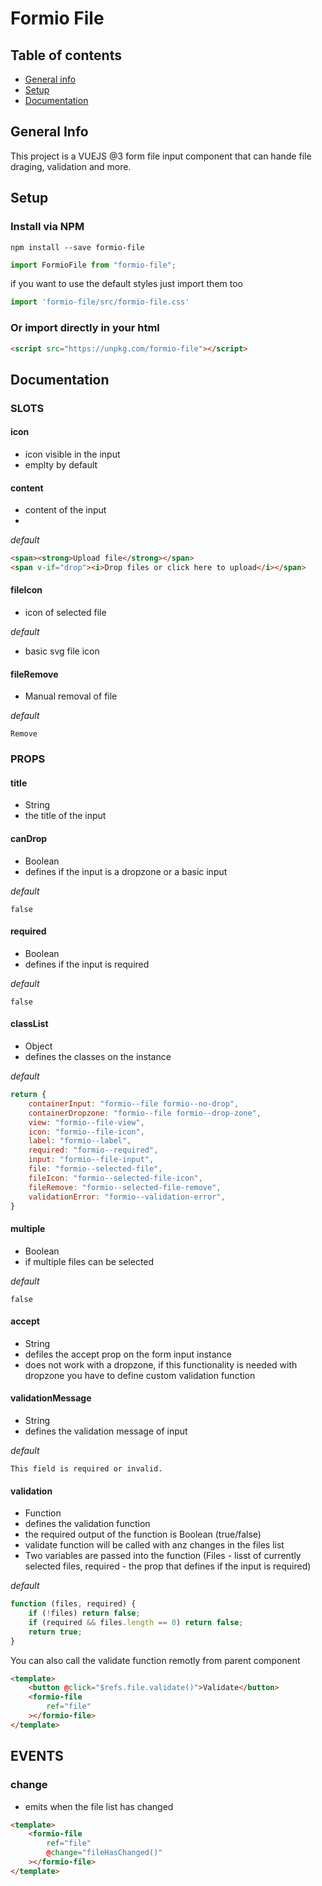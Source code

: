 # Formio File
## Table of contents
* [General info](#general-info)
* [Setup](#setup)
* [Documentation](#documentation)

## General Info
This project is a VUEJS @3 form file input component that can hande file draging, validation and more.

## Setup

### Install via NPM

```console
npm install --save formio-file
```

```js
import FormioFile from "formio-file";
```

if you want to use the default styles just import them too

```js
import 'formio-file/src/formio-file.css'
```

### Or import directly in your html

```html
<script src="https://unpkg.com/formio-file"></script>
```

## Documentation

### SLOTS

#### icon
 - icon visible in the input
 - emplty by default
#### content  
- content of the input
- 

*default*

```html
<span><strong>Upload file</strong></span>
<span v-if="drop"><i>Drop files or click here to upload</i></span>
```
#### fileIcon 
- icon of selected file

*default*

- basic svg file icon
#### fileRemove 
- Manual removal of file

*default*

`Remove`

### PROPS
#### title 
- String
- the title of the input
#### canDrop

- Boolean
- defines if the input is a dropzone or a basic input

*default*

`false`

#### required

- Boolean
- defines if the input is required

*default*

`false`
#### classList 
- Object
- defines the classes on the instance

*default*

```js
return {
    containerInput: "formio--file formio--no-drop",
    containerDropzone: "formio--file formio--drop-zone",
    view: "formio--file-view",
    icon: "formio--file-icon",
    label: "formio--label",
    required: "formio--required",
    input: "formio--file-input",
    file: "formio--selected-file",
    fileIcon: "formio--selected-file-icon",
    fileRemove: "formio--selected-file-remove",
    validationError: "formio--validation-error",
}
```
#### multiple

- Boolean
- if multiple files can be selected

*default*

`false`
#### accept

- String
- defiles the accept prop on the form input instance
- does not work with a dropzone, if this functionality is needed with dropzone you have to define custom validation function
#### validationMessage

- String
- defines the validation message of input

*default*

`This field is required or invalid.`
#### validation

- Function
- defines the validation function
- the required output of the function is Boolean (true/false)
- validate function will be called with anz changes in the files list
- Two variables are passed into the function (Files - lisst of currently selected files, required - the prop that defines if the input is required)

*default*

```js
function (files, required) {
    if (!files) return false;
    if (required && files.length == 0) return false;
    return true;
}
```

You can also call the validate function remotly from parent component

```html
<template>
    <button @click="$refs.file.validate()">Validate</button>
    <formio-file
        ref="file"
    ></formio-file>
</template>
```


## EVENTS

### change
- emits when the file list has changed

```html
<template>
    <formio-file
        ref="file"
        @change="fileHasChanged()"
    ></formio-file>
</template>
```

